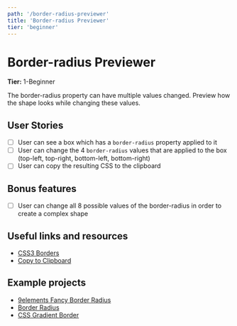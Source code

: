 ```yaml
---
path: '/border-radius-previewer'
title: 'Border-radius Previewer'
tier: 'beginner'
---
```


# Border-radius Previewer

**Tier:** 1-Beginner

The border-radius property can have multiple values changed. Preview how the shape looks while changing these values.

## User Stories

- [ ] User can see a box which has a `border-radius` property applied to it
- [ ] User can change the 4 `border-radius` values that are applied to the box (top-left, top-right, bottom-left, bottom-right)
- [ ] User can copy the resulting CSS to the clipboard

## Bonus features

- [ ] User can change all 8 possible values of the border-radius in order to create a complex shape

## Useful links and resources

- [CSS3 Borders](https://www.w3schools.com/css/css3_borders.asp)
- [Copy to Clipboard](https://www.w3schools.com/howto/howto_js_copy_clipboard.asp)

## Example projects

- [9elements Fancy Border Radius](https://9elements.github.io/fancy-border-radius/)
- [Border Radius](https://border-radius.com/)
- [CSS Gradient Border](https://codepen.io/thebabydino/pen/zbqPVd)

